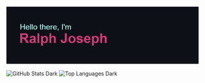 ![Header](/header.png)


![GitHub Stats Dark](https://github-readme-stats.vercel.app/api?username=luhluh-17&count_private=true&show_icons=true&hide_border=true&bg_color=00000000&theme=radical#gh-dark-mode-only) ![Top Languages Dark](https://github-readme-stats.vercel.app/api/top-langs/?username=luhluh-17&langs_count=20&hide_border=true&layout=compact&bg_color=00000000&theme=radical#gh-dark-mode-only)


